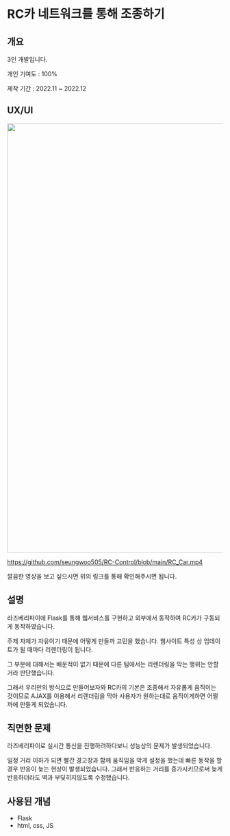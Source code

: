 # RC카 네트워크를 통해 조종하기

## 개요
3인 개발입니다.

개인 기여도 : 100%

제작 기간 : 2022.11 ~ 2022.12

## UX/UI
<img src="https://github.com/seungwoo505/RC-Control/blob/main/RC_Car.gif" height="1000"/>

<https://github.com/seungwoo505/RC-Control/blob/main/RC_Car.mp4>

깔끔한 영상을 보고 싶으시면 위의 링크를 통해 확인해주시면 됩니다.

## 설명
라즈베리파이에 Flask를 통해 웹서비스를 구현하고 외부에서 동작하여 RC카가 구동되게 동작하였습니다.

주제 자체가 자유이기 때문에 어떻게 만들까 고민을 했습니다. 웹사이트 특성 상 업데이트가 될 때마다 리렌더링이 됩니다.

그 부분에 대해서는 배운적이 없기 때문에 다른 팀에서는 리렌더링을 막는 행위는 안할거라 판단했습니다.

그래서 우리만의 방식으로 만들어보자와 RC카의 기본은 조종해서 자유롭게 움직이는 것이므로 AJAX를 이용해서 리렌더링을 막아 사용자가 원하는대로 움직이게하면 어떨까에 만들게 되었습니다.

## 직면한 문제
라즈베리파이로 실시간 통신을 진행하려하다보니 성능상의 문제가 발생되었습니다.

일정 거리 이하가 되면 빨간 경고창과 함께 움직임을 막게 설정을 했는데 빠른 동작을 할 경우
반응이 늦는 현상이 발생되었습니다. 그래서 반응하는 거리를 증가시키므로써 늦게 반응하더라도 벽과 부딪히지않도록 수정했습니다.


## 사용된 개념

- Flask
- html, css, JS
